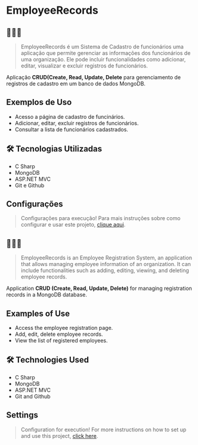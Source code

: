 ﻿# EmployeeRecords

## 🔗🇧🇷

>  EmployeeRecords é um Sistema de Cadastro de funcionários uma aplicação que permite gerenciar as informações dos funcionários de uma organização. Ele pode incluir funcionalidades como adicionar, editar, visualizar e excluir registros de funcionários.

Aplicação <strong>CRUD(Create, Read, Update, Delete</strong> para gerenciamento de registros de cadastro em um banco de dados MongoDB.

## Exemplos de Uso
- Acesso a página de cadastro de funcinários.
- Adicionar, editar, excluir registros de funcionários.
- Consultar a lista de funcionários cadastrados.

## 🛠 Tecnologias Utilizadas
- C Sharp
- MongoDB
- ASP.NET MVC
- Git e Github

## Configurações 
> Configurações para execução! Para mais instruções sobre como configurar e usar este projeto, [clique aqui](./instruções/README.md).

## 🔗🇺🇸 

> EmployeeRecords is an Employee Registration System, an application that allows managing employee information of an organization. It can include functionalities such as adding, editing, viewing, and deleting employee records.

Application <strong>CRUD (Create, Read, Update, Delete)</strong> for managing registration records in a MongoDB database.

## Examples of Use
- Access the employee registration page.
- Add, edit, delete employee records.
- View the list of registered employees.

## 🛠 Technologies Used
- C Sharp
- MongoDB
- ASP.NET MVC
- Git and Github

## Settings
> Configuration for execution! For more instructions on how to set up and use this project, [click here](./instruções/readme.md).
